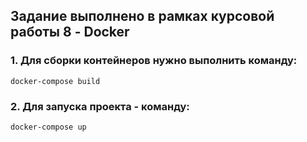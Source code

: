 
## Задание выполнено в рамках курсовой работы 8 - Docker

### 1. Для сборки контейнеров нужно выполнить команду:

`docker-compose build`

### 2. Для запуска проекта - команду:

`docker-compose up`

